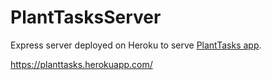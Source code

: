 # PlantTasksServer

Express server deployed on Heroku to serve [PlantTasks app](https://github.com/lisaau/PlantTasks).

https://planttasks.herokuapp.com/
